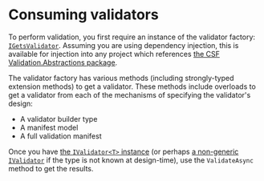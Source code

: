 # Consuming validators

To perform validation, you first require an instance of the validator factory: [`IGetsValidator`]. Assuming you are using dependency injection, this is available for injection into any project which references [the CSF
Validation.Abstractions package].

The validator factory has various methods (including strongly-typed extension methods) to get a validator.
These methods include overloads to get a validator from each of the mechanisms of specifying the validator's design:

* A validator builder type
* A manifest model
* A full validation manifest

Once you have [the `IValidator<T>` instance] (or perhaps [a non-generic `IValidator`] if the type is not known at design-time), use the `ValidateAsync` method to get the results.



[`IGetsValidator`]:xref:CSF.Validation.IGetsValidator
[the CSF
Validation.Abstractions package]: https://www.nuget.org/packages/CSF.Validation.Abstractions
[the `IValidator<T>` instance]:xref
[a non-generic `IValidator`]:xref